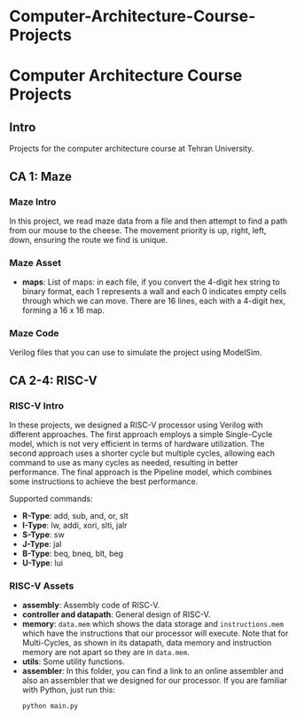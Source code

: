 # Computer-Architecture-Course-Projects
# Computer Architecture Course Projects

## Intro
Projects for the computer architecture course at Tehran University.

## CA 1: Maze

### Maze Intro
In this project, we read maze data from a file and then attempt to find a path from our mouse to the cheese. The movement priority is up, right, left, down, ensuring the route we find is unique.

### Maze Asset
- **maps**: List of maps: in each file, if you convert the 4-digit hex string to binary format, each 1 represents a wall and each 0 indicates empty cells through which we can move. There are 16 lines, each with a 4-digit hex, forming a 16 x 16 map.

### Maze Code
Verilog files that you can use to simulate the project using ModelSim.

## CA 2-4: RISC-V

### RISC-V Intro

In these projects, we designed a RISC-V processor using Verilog with different approaches. The first approach employs a simple Single-Cycle model, which is not very efficient in terms of hardware utilization. The second approach uses a shorter cycle but multiple cycles, allowing each command to use as many cycles as needed, resulting in better performance. The final approach is the Pipeline model, which combines some instructions to achieve the best performance.

Supported commands:
- **R-Type**: add, sub, and, or, slt
- **I-Type**: lw, addi, xori, slti, jalr
- **S-Type**: sw
- **J-Type**: jal
- **B-Type**: beq, bneq, blt, beg
- **U-Type**: lui

### RISC-V Assets
- **assembly**: Assembly code of RISC-V.
- **controller and datapath**: General design of RISC-V.
- **memory**: `data.mem` which shows the data storage and `instructions.mem` which have the instructions that our processor will execute. Note that for Multi-Cycles, as shown in its datapath, data memory and instruction memory are not apart so they are in `data.mem`.
- **utils**: Some utility functions.
- **assembler**: In this folder, you can find a link to an online assembler and also an assembler that we designed for our processor. If you are familiar with Python, just run this:
  ```bash
  python main.py
